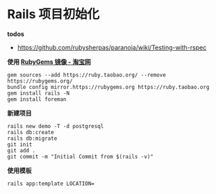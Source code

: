 
# Rails 项目初始化
**todos**

* https://github.com/rubysherpas/paranoia/wiki/Testing-with-rspec

**使用 [RubyGems 镜像 - 淘宝网](https://ruby.taobao.org/)**

	gem sources --add https://ruby.taobao.org/ --remove https://rubygems.org/
	bundle config mirror.https://rubygems.org https://ruby.taobao.org
	gem install rails -N
	gem install foreman
	


**新建项目**

	rails new demo -T -d postgresql
	rails db:create
	rails db:migrate
	git init
	git add . 
	git commit -m "Initial Commit from $(rails -v)"
	
	
**使用模板**

	rails app:template LOCATION=
	
	
